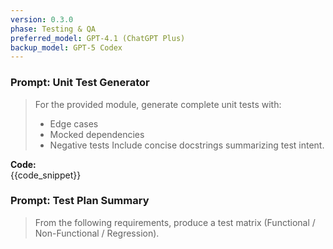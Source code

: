 ```yaml
---
version: 0.3.0
phase: Testing & QA
preferred_model: GPT-4.1 (ChatGPT Plus)
backup_model: GPT-5 Codex
---
```


### Prompt: Unit Test Generator

> For the provided module, generate complete unit tests with:
>
> - Edge cases
> - Mocked dependencies
> - Negative tests
>   Include concise docstrings summarizing test intent.

**Code:**  
{{code_snippet}}

### Prompt: Test Plan Summary

> From the following requirements, produce a test matrix (Functional / Non-Functional / Regression).
